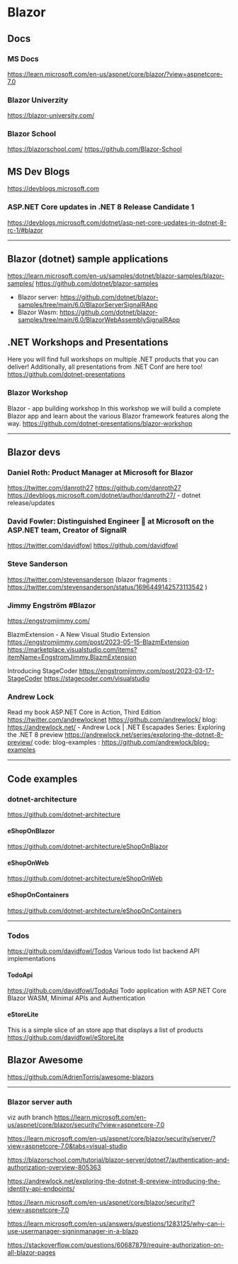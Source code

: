 # Blazor

## Docs

### MS Docs
https://learn.microsoft.com/en-us/aspnet/core/blazor/?view=aspnetcore-7.0

### Blazor Univerzity
https://blazor-university.com/

### Blazor School
https://blazorschool.com/
https://github.com/Blazor-School


## MS Dev Blogs

https://devblogs.microsoft.com

### ASP.NET Core updates in .NET 8 Release Candidate 1

https://devblogs.microsoft.com/dotnet/asp-net-core-updates-in-dotnet-8-rc-1/#blazor

**********************************************

## Blazor (dotnet) sample applications
https://learn.microsoft.com/en-us/samples/dotnet/blazor-samples/blazor-samples/
https://github.com/dotnet/blazor-samples
* Blazor server: https://github.com/dotnet/blazor-samples/tree/main/6.0/BlazorServerSignalRApp
* Blazor Wasm: https://github.com/dotnet/blazor-samples/tree/main/6.0/BlazorWebAssemblySignalRApp


## .NET Workshops and Presentations
Here you will find full workshops on multiple .NET products that you can deliver! Additionally, all presentations from .NET Conf are here too!
https://github.com/dotnet-presentations

### Blazor Workshop
Blazor - app building workshop
 In this workshop we will build a complete Blazor app and learn about the various Blazor framework features along the way.
https://github.com/dotnet-presentations/blazor-workshop

**********************************************

## Blazor devs

### Daniel Roth: Product Manager at Microsoft for Blazor
https://twitter.com/danroth27
https://github.com/danroth27
https://devblogs.microsoft.com/dotnet/author/danroth27/ - dotnet release/updates

### David Fowler: Distinguished Engineer 🧐 at Microsoft on the ASP.NET team, Creator of SignalR
https://twitter.com/davidfowl
https://github.com/davidfowl

### Steve Sanderson
https://twitter.com/stevensanderson
(blazor fragments : https://twitter.com/stevensanderson/status/1696449142573113542 )

### Jimmy Engström #Blazor
https://engstromjimmy.com/

BlazmExtension - A New Visual Studio Extension https://engstromjimmy.com/post/2023-05-15-BlazmExtension
https://marketplace.visualstudio.com/items?itemName=EngstromJimmy.BlazmExtension

Introducing StageCoder https://engstromjimmy.com/post/2023-03-17-StageCoder
https://stagecoder.com/visualstudio

### Andrew Lock 
Read my book ASP.NET Core in Action, Third Edition
https://twitter.com/andrewlocknet
https://github.com/andrewlock/
blog: https://andrewlock.net/ - Andrew Lock | .NET Escapades
Series: Exploring the .NET 8 preview https://andrewlock.net/series/exploring-the-dotnet-8-preview/
code: blog-examples : https://github.com/andrewlock/blog-examples

**********************************************

## Code examples

### dotnet-architecture
https://github.com/dotnet-architecture

#### eShopOnBlazor
https://github.com/dotnet-architecture/eShopOnBlazor

#### eShopOnWeb
https://github.com/dotnet-architecture/eShopOnWeb

#### eShopOnContainers
https://github.com/dotnet-architecture/eShopOnContainers

---

### Todos
https://github.com/davidfowl/Todos
Various todo list backend API implementations 

#### TodoApi
https://github.com/davidfowl/TodoApi
Todo application with ASP.NET Core Blazor WASM, Minimal APIs and Authentication 

#### eStoreLite
This is a simple slice of an store app that displays a list of products
https://github.com/davidfowl/eStoreLite

## Blazor Awesome
https://github.com/AdrienTorris/awesome-blazors

---

### Blazor server auth
viz auth branch
https://learn.microsoft.com/en-us/aspnet/core/blazor/security/?view=aspnetcore-7.0

https://learn.microsoft.com/en-us/aspnet/core/blazor/security/server/?view=aspnetcore-7.0&tabs=visual-studio

https://blazorschool.com/tutorial/blazor-server/dotnet7/authentication-and-authorization-overview-805363

https://andrewlock.net/exploring-the-dotnet-8-preview-introducing-the-identity-api-endpoints/

https://learn.microsoft.com/en-us/aspnet/core/blazor/security/?view=aspnetcore-7.0

https://learn.microsoft.com/en-us/answers/questions/1283125/why-can-i-use-usermanager-signinmanager-in-a-blazo

https://stackoverflow.com/questions/60687879/require-authorization-on-all-blazor-pages
